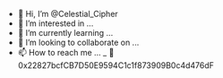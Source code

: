 - 👋 Hi, I’m @Celestial_Cipher
- 👀 I’m interested in ...
- 🌱 I’m currently learning ...
- 💞️ I’m looking to collaborate on ...
- 📫 How to reach me ...
_ 👛 0x22827bcfCB7D50E9594C1c1f873909B0c4d476dF

<!---
Celestial_Cipher/Celestial_Cipher is a ✨ special ✨ repository because its `README.md` (this file) appears on your GitHub profile.
You can click the Preview link to take a look at your changes.
--->
